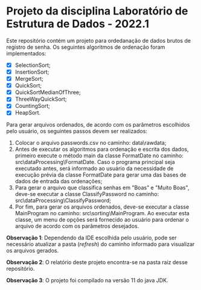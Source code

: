 # Projeto da disciplina Laboratório de Estrutura de Dados - 2022.1 

Este repositório contém um projeto para ordedanação de dados brutos de registro de senha.  Os seguintes algoritmos de ordenação foram implementados:
 - [X] SelectionSort; 
 - [X] InsertionSort; 
 - [X] MergeSort;
 - [X] QuickSort;
 - [X] QuickSortMedianOfThree;
 - [X] ThreeWayQuickSort;
 - [X] CountingSort;
 - [X] HeapSort.
 
Para gerar arquivos ordenados, de acordo com os parâmetros escolhidos pelo usuário, os seguintes passos devem ser realizados:
1. Colocar o arquivo passwords.csv no caminho: data\rawdata;
2. Antes de executar os algoritmos para ordenação e escrita dos dados, primeiro execute o método main da classe FormatDate no caminho: src\dataProcessing\FormatDate. Caso o programa principal seja executado antes, será informado ao usuário da necessidade de execução prévia da classe FormatDate para gerar uma das bases de dados de entrada das ordenações;
3. Para gerar o arquivo que classifica senhas em "Boas" e "Muito Boas", deve-se executar a classe ClassifyPassword no caminho: src\dataProcessing\ClassifyPassword;
4. Por fim, para gerar os arquivos ordenados, deve-se executar a classe MainProgram no caminho: src\sorting\MainProgram. Ao executar esta classe, um menu de opções será fornecido ao usuário para ordenar o arquivo de acordo com os parâmetros desejados.

**Observação 1**: Dependendo da IDE escolhida pelo usuário, pode ser necessário atualizar a pasta (*refresh*) do caminho informado para visualizar os arquivos gerados.

**Observação 2**: O relatório deste projeto encontra-se na pasta raiz desse repositório.

**Observação 3**: O projeto foi compilado na versão 11 do java JDK.
